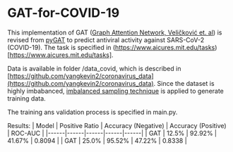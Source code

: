 # GAT-for-COVID-19
This implementation of GAT ([Graph Attention Network, Veličković et. al](https://arxiv.org/abs/1710.10903)) is revised from [pyGAT](https://github.com/Diego999/pyGAT) to predict antiviral activity against SARS-CoV-2 (COVID-19). The task is specified in (https://www.aicures.mit.edu/tasks)[https://www.aicures.mit.edu/tasks].

Data is available in folder /data_covid, which is described in [https://github.com/yangkevin2/coronavirus_data](https://github.com/yangkevin2/coronavirus_data). Since the dataset is highly imbabanced, [imbalanced sampling technique](https://github.com/ufoym/imbalanced-dataset-sampler) is applied to generate training data.

The training ans validation process is specified in main.py.

Results:
| Model | Positive Ratio | Accuracy (Negative) | Accuracy (Positive) | ROC-AUC |
|------|------|------|------|------|
| GAT | 12.5% | 92.92% | 41.67% | 0.8094 |
| GAT | 25.0% | 95.52% | 47.22% | 0.8338 |
